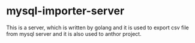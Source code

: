 # mysql-importer-server
This is a server, which is written by golang and it is used to export csv file from mysql server and it is also used to anthor project.
